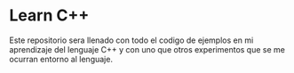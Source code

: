 # Learn C++

Este repositorio sera llenado con todo el codigo de ejemplos en mi aprendizaje del
lenguaje C++ y con uno que otros experimentos que se me ocurran entorno al lenguaje.

